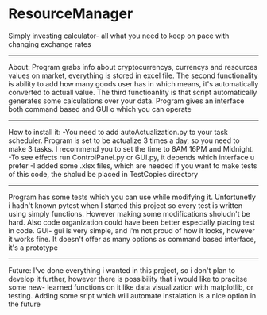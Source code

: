 # ResourceManager
  Simply investing calculator- all what you need to keep on pace with changing exchange rates
*****************************************************************************************************************************************
About:
  Program grabs info about cryptocurrencys, currencys and resources values on market, everything is stored in excel file.
The second functionality is ability to add how many goods user has in which means, it's automatically converted to actuall value.
The third functioanlity is that script automatically generates some calculations over your data. Program gives an interface both command based and GUI o which you can operate
*****************************************************************************************************************************************
How to install it:
-You need to add autoActualization.py to your task scheduler. Program is set to be actualize 3 times a day, so you need to make 3 tasks.
I recommend you to set the time to 8AM 16PM and Midnight. 
-To see effects run ControlPanel.py or GUI.py, it depends which interface u prefer
-I added some .xlsx files, which are needed if you want to make tests of this code, the sholud be placed in TestCopies directory
*****************************************************************************************************************************************
  Program has some tests which you can use while modifying it. Unfortunetly i hadn't known pytest when I started this project so every test is written using simply functions. However making some modifications sholudn't be hard. Also code organization could have been better especially placing test in code.
  GUI- gui is very simple, and i'm not proud of how it looks, however it works fine. It doesn't offer as many options as command based interface, it's a prototype
 
 
 ***************************************************************************************************************************************

Future:
  I've done everything i wanted in this project, so i don't plan to develop it further, however there is possibility that i would like to pracitse some new- learned functions on it like data visualization with matplotlib, or testing. 
  Adding some sript which will automate instalation is a nice option in the future

